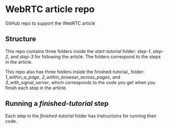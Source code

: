 # WebRTC article repo
GitHub repo to support the WebRTC article

## Structure
This repo contains three folders inside the _start-tutorial_ folder: _step-1_, _step-2_, and _step-3_ for following the article. The folders correspond to the steps in the article.

This repo also has three folders inside the finished-tutorial_ folder: _1_within_a_page_, _2_within_browser_across_pages_, and _3_with_signal_server_, which corresponds to the code you get when you finish each step in the article. 

## Running a _finished-tutorial_ step
Each step in the _finished-tutorial_ folder has instructions for running their code.
